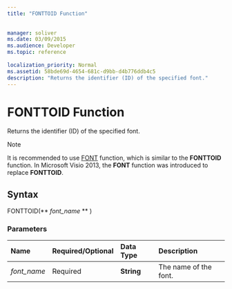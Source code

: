 ```yaml
---
title: "FONTTOID Function"
 
 
manager: soliver
ms.date: 03/09/2015
ms.audience: Developer
ms.topic: reference
 
localization_priority: Normal
ms.assetid: 58bde69d-4654-681c-d9bb-d4b776ddb4c5
description: "Returns the identifier (ID) of the specified font."
---
```


# FONTTOID Function

Returns the identifier (ID) of the specified font.
  
> [!NOTE]
> It is recommended to use [FONT](font-function.md) function, which is similar to the **FONTTOID** function. In Microsoft Visio 2013, the **FONT** function was introduced to replace **FONTTOID**. 
  
## Syntax

FONTTOID(** *font_name* ** ) 
  
### Parameters

|**Name**|**Required/Optional**|**Data Type**|**Description**|
|:-----|:-----|:-----|:-----|
| _font_name_ <br/> |Required  <br/> |**String** <br/> |The name of the font.  <br/> |
   

